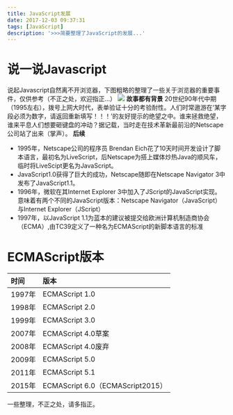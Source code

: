 ```yaml
---
title: JavaScript发展
date: 2017-12-03 09:37:31
tags: [JavaScript]
description: '>>>简要整理了JavaScript的发展...'
---
```

# 说一说Javascript

说起Javascript自然离不开浏览器，下图粗略的整理了一些关于浏览器的重要事件，仅供参考（不正之处，欢迎指正...）
![](http://img.blog.csdn.net/20180118211854984?watermark/2/text/aHR0cDovL2Jsb2cuY3Nkbi5uZXQvcXFfMzMyMTM2ODM=/font/5a6L5L2T/fontsize/400/fill/I0JBQkFCMA==/dissolve/70/gravity/SouthEast)
 **故事都有背景**
20世纪90年代中期（1995左右），拨号上网大时代，表单验证十分的考验耐性。人们时常遨游在‘某字段必须为数字，请返回重新填写！！！’的友好提示的绝望之中。谁来拯救绝望，谁来平息人们想要砸键盘的冲动？据记载，当时走在技术革新最前沿的Netscape公司站了出来（掌声）。
 **后续**
 
 
 -  1995年，Netscape公司的程序员 Brendan Eich花了10天时间开发设计了脚本语言，最初名为LiveScript，后Netscape为搭上媒体炒热Java的顺风车，临时将LiveScipt更名为JavaScript。
 -  JavaScript1.0获得了巨大的成功，Netscape随即在Netscape Navigator 3中发布了JavaScript1.1。
 -  1996年，微软在其Internet Explorer 3中加入了JScript的JavaScript实现。意味着有两个不同的JavaScript版本：Netscape Navigator（JavaScript）与Internet Explorer（JScript）
 -  1997年，以JavaScript 1.1为蓝本的建议被提交给欧洲计算机制造商协会（ECMA）,由TC39定义了一种名为ECMAScript的新脚本语言的标准



# ECMAScript版本
 | 时间 | 版本 |
|:-----|:-----|
| 1997年 | ECMAScript 1.0 |
| 1998年 | ECMAScript 2.0 |
| 1999年 | ECMAScript 3.0 |
| 2007年 | ECMAScript 4.0草案 |
| 2008年 | ECMAScript 4.0废弃 |
| 2009年 | ECMAScript 5.0 |
| 2011年 | ECMAScript 5.1 |
| 2015年 | ECMAScript 6.0（ECMAScript2015） |
一些整理，不正之处，请多指正。
